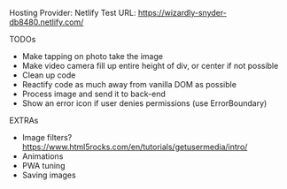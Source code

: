 Hosting Provider: Netlify
Test URL: https://wizardly-snyder-db8480.netlify.com/


TODOs
- Make tapping on photo take the image
- Make video camera fill up entire height of div, or center if not possible
- Clean up code
- Reactify code as much away from vanilla DOM as possible
- Process image and send it to back-end
- Show an error icon if user denies permissions (use ErrorBoundary)


EXTRAs
- Image filters? https://www.html5rocks.com/en/tutorials/getusermedia/intro/
- Animations
- PWA tuning
- Saving images